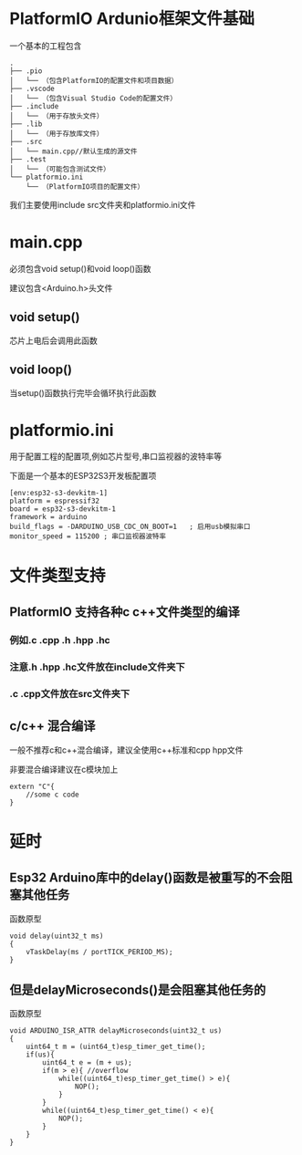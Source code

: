 <!--
 * @LastEditors: qingmeijiupiao
 * @Description: 
 * @Author: qingmeijiupiao
 * @Date: 2024-08-03 00:34:08
-->
# PlatformIO Ardunio框架文件基础
一个基本的工程包含
```
.
├── .pio
│   └── （包含PlatformIO的配置文件和项目数据）
├── .vscode
│   └── （包含Visual Studio Code的配置文件）
├── .include
│   └── （用于存放头文件）
├── .lib
│   └── （用于存放库文件）
├── .src
│   └── main.cpp//默认生成的源文件
├── .test
│   └── （可能包含测试文件）
└── platformio.ini
    └── （PlatformIO项目的配置文件）
```
我们主要使用include src文件夹和platformio.ini文件
# main.cpp
必须包含void setup()和void loop()函数

建议包含<Arduino.h>头文件

## void setup()
芯片上电后会调用此函数

## void loop()
当setup()函数执行完毕会循环执行此函数

# platformio.ini
用于配置工程的配置项,例如芯片型号,串口监视器的波特率等

下面是一个基本的ESP32S3开发板配置项
```
[env:esp32-s3-devkitm-1]
platform = espressif32
board = esp32-s3-devkitm-1
framework = arduino
build_flags = -DARDUINO_USB_CDC_ON_BOOT=1   ; 启用usb模拟串口
monitor_speed = 115200 ; 串口监视器波特率
```

# 文件类型支持
## PlatformIO 支持各种c c++文件类型的编译

### 例如.c .cpp .h .hpp .hc
### 注意.h .hpp .hc文件放在include文件夹下
### .c .cpp文件放在src文件夹下

## c/c++ 混合编译
一般不推荐c和c++混合编译，建议全使用c++标准和cpp hpp文件

非要混合编译建议在c模块加上
```
extern "C"{
    //some c code
}
```

# 延时
## Esp32 Arduino库中的delay()函数是被重写的不会阻塞其他任务
函数原型
```
void delay(uint32_t ms)
{
    vTaskDelay(ms / portTICK_PERIOD_MS);
}
```
## 但是delayMicroseconds()是会阻塞其他任务的
函数原型
```
void ARDUINO_ISR_ATTR delayMicroseconds(uint32_t us)
{
    uint64_t m = (uint64_t)esp_timer_get_time();
    if(us){
        uint64_t e = (m + us);
        if(m > e){ //overflow
            while((uint64_t)esp_timer_get_time() > e){
                NOP();
            }
        }
        while((uint64_t)esp_timer_get_time() < e){
            NOP();
        }
    }
}
```



